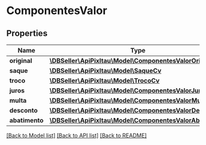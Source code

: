 # ComponentesValor

## Properties
Name | Type | Description | Notes
------------ | ------------- | ------------- | -------------
**original** | [**\DBSeller\ApiPixItau\Model\ComponentesValorOriginal**](ComponentesValorOriginal.md) |  | [optional] 
**saque** | [**\DBSeller\ApiPixItau\Model\SaqueCv**](SaqueCv.md) |  | [optional] 
**troco** | [**\DBSeller\ApiPixItau\Model\TrocoCv**](TrocoCv.md) |  | [optional] 
**juros** | [**\DBSeller\ApiPixItau\Model\ComponentesValorJuros**](ComponentesValorJuros.md) |  | [optional] 
**multa** | [**\DBSeller\ApiPixItau\Model\ComponentesValorMulta**](ComponentesValorMulta.md) |  | [optional] 
**desconto** | [**\DBSeller\ApiPixItau\Model\ComponentesValorDesconto**](ComponentesValorDesconto.md) |  | [optional] 
**abatimento** | [**\DBSeller\ApiPixItau\Model\ComponentesValorAbatimento**](ComponentesValorAbatimento.md) |  | [optional] 

[[Back to Model list]](../../README.md#documentation-for-models) [[Back to API list]](../../README.md#documentation-for-api-endpoints) [[Back to README]](../../README.md)

